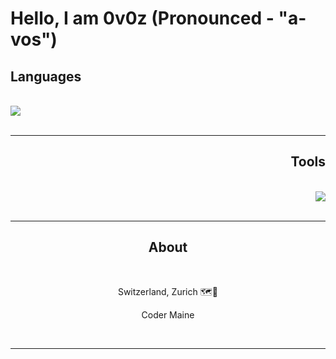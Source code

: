 # Hello, I am 0v0z (Pronounced - "a-vos")

<h2 align="left">Languages</h2>
<br/>
<div align="left">
    <img src="https://skillicons.dev/icons?i=cs,cpp,js,ts,html,css,lua,mysql,py" /><br>
</div>

<br/>
<hr/>

<h2 align="Right">Tools</h2>
<br/>
<div align="Right">
    <img src="https://skillicons.dev/icons?i=blender,vscode,visualstudio,pycharm,rider,clion,robloxstudio,unity,linux" /><br>
</div>
<br/>
<hr/>

<h2 align="Center">About</h2>
<br/>
<div align="Center">
    <p>Switzerland, Zurich 🗺️📍</p>
    <p></p>
    <p>Coder Maine </p>
</div>
<br/>
<hr/>
